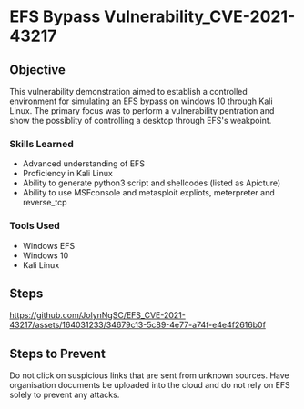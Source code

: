 # EFS Bypass Vulnerability_CVE-2021-43217
## Objective
This vulnerability demonstration aimed to establish a controlled environment for simulating an EFS bypass on windows 10 through Kali Linux. The primary focus was to perform a vulnerability pentration and show the possiblity of controlling a desktop through EFS's weakpoint.

### Skills Learned
- Advanced understanding of EFS
- Proficiency in Kali Linux
- Ability to generate python3 script and shellcodes (listed as Apicture)
- Ability to use MSFconsole and metasploit expliots, meterpreter and reverse_tcp

### Tools Used
- Windows EFS
- Windows 10
- Kali Linux

## Steps
https://github.com/JolynNgSC/EFS_CVE-2021-43217/assets/164031233/34679c13-5c89-4e77-a74f-e4e4f2616b0f

## Steps to Prevent 
Do not click on suspicious links that are sent from unknown sources. Have organisation documents be uploaded into the cloud and do not rely on EFS solely to prevent any attacks.
